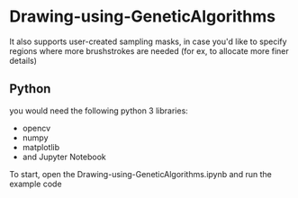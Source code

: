 # Drawing-using-GeneticAlgorithms

It also supports user-created sampling masks, in case you'd like to specify regions where more brushstrokes are needed (for ex, to allocate more finer details)

## Python
you would need the following python 3 libraries:

* opencv 
* numpy 
* matplotlib 
* and Jupyter Notebook

To start, open the Drawing-using-GeneticAlgorithms.ipynb and run the example code
